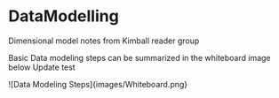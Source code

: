 # DataModelling
 Dimensional model notes from Kimball reader group

Basic Data modeling steps can be summarized in the whiteboard image below
Update test

![Data Modeling Steps]{images/Whiteboard.png}
